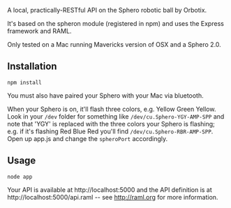 A local, practically-RESTful API on the Sphero robotic ball by Orbotix.

It's based on the spheron module (registered in npm) and uses the Express framework and RAML.

Only tested on a Mac running Mavericks version of OSX and a Sphero 2.0.

Installation
-----------

    npm install

You must also have paired your Sphero with your Mac via bluetooth.

When your Sphero is on, it'll flash three colors, e.g. Yellow Green Yellow.
Look in your `/dev` folder for something like `/dev/cu.Sphero-YGY-AMP-SPP`
and note that 'YGY' is replaced with the three colors your Sphero is flashing;
e.g. if it's flashing Red Blue Red you'll find `/dev/cu.Sphero-RBR-AMP-SPP`.
Open up app.js and change the `spheroPort` accordingly.

Usage
-----

    node app

Your API is available at http://localhost:5000 and the API definition
is at http://localhost:5000/api.raml -- see http://raml.org for more information.
